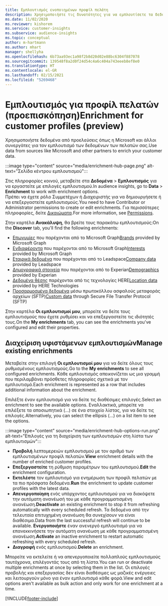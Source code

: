 ```yaml
---
title: Εμπλουτισμός ενοποιημένων προφίλ πελάτη
description: Χρησιμοποιήστε τις δυνατότητες για να εμπλουτίσετε τα δεδομένα των πελατών σας.
ms.date: 11/02/2020
ms.reviewer: kishorem
ms.service: customer-insights
ms.subservice: audience-insights
ms.topic: conceptual
author: m-hartmann
ms.author: mhart
manager: shellyha
ms.openlocfilehash: 6b73aa93ec1a98f2b8d20d02e88bc6304f887078
ms.sourcegitcommit: 139548f8a2d0f24d54c4a6c404a743eeeb8ef8e0
ms.translationtype: HT
ms.contentlocale: el-GR
ms.lasthandoff: 02/15/2021
ms.locfileid: "5269468"
---
```

# <a name="enrichment-for-customer-profiles-preview"></a><span data-ttu-id="0bd65-103">Εμπλουτισμός για προφίλ πελατών (προεπισκόπηση)</span><span class="sxs-lookup"><span data-stu-id="0bd65-103">Enrichment for customer profiles (preview)</span></span>

<span data-ttu-id="0bd65-104">Χρησιμοποιήστε δεδομένα από προελεύσεις όπως η Microsoft και άλλοι συνεργάτες για τον εμπλουτισμό των δεδομένων των πελατών σας.</span><span class="sxs-lookup"><span data-stu-id="0bd65-104">Use data from sources like Microsoft and other partners to enrich your customer data.</span></span>

:::image type="content" source="media/enrichment-hub-page.png" alt-text="Σελίδα κέντρου εμπλουτισμού":::

<span data-ttu-id="0bd65-106">Στις πληροφορίες κοινού, μεταβείτε στα **Δεδομένα** > **Εμπλουτισμός** για να εργαστείτε με επιλογές εμπλουτισμού.</span><span class="sxs-lookup"><span data-stu-id="0bd65-106">In audience insights, go to **Data** > **Enrichment** to work with enrichment options.</span></span>    
<span data-ttu-id="0bd65-107">Πρέπει να έχετε ρόλο Συμμετέχων ή Διαχειριστής για να δημιουργήσετε ή να επεξεργαστείτε εμπλουτισμούς.</span><span class="sxs-lookup"><span data-stu-id="0bd65-107">You need to have Contributor or Administrator permissions to create or edit enrichments.</span></span> <span data-ttu-id="0bd65-108">Για περισσότερες πληροφορίες, δείτε [Δικαιώματα](permissions.md).</span><span class="sxs-lookup"><span data-stu-id="0bd65-108">For more information, see [Permissions](permissions.md).</span></span>

<span data-ttu-id="0bd65-109">Στην καρτέλα **Ανακάλυψη**, θα βρείτε τους παρακάτω εμπλουτισμούς:</span><span class="sxs-lookup"><span data-stu-id="0bd65-109">On the **Discover** tab, you'll find the following enrichments:</span></span>

- <span data-ttu-id="0bd65-110">[Επωνυμίες](enrichment-microsoft-graph.md) που παρέχονται από το Microsoft Graph</span><span class="sxs-lookup"><span data-stu-id="0bd65-110">[Brands](enrichment-microsoft-graph.md) provided by Microsoft Graph</span></span>
- <span data-ttu-id="0bd65-111">[Ενδιαφέροντα](enrichment-microsoft-graph.md) που παρέχονται από το Microsoft Graph</span><span class="sxs-lookup"><span data-stu-id="0bd65-111">[Interests](enrichment-microsoft-graph.md) provided by Microsoft Graph</span></span>
- <span data-ttu-id="0bd65-112">[Εταιρικά δεδομένα](enrichment-leadspace.md) που παρέχονται από το Leadspace</span><span class="sxs-lookup"><span data-stu-id="0bd65-112">[Company data](enrichment-leadspace.md) provided by Leadspace</span></span>
- <span data-ttu-id="0bd65-113">[Δημογραφικά στοιχεία](enrichment-experian.md) που παρέχονται από το Experian</span><span class="sxs-lookup"><span data-stu-id="0bd65-113">[Demographics](enrichment-experian.md) provided by Experian</span></span>
- <span data-ttu-id="0bd65-114">[Δεδομένα θέσης](enrichment-here.md) παρέχονται από τις τεχνολογίες HERE</span><span class="sxs-lookup"><span data-stu-id="0bd65-114">[Location data](enrichment-here.md) provided by HERE Technologies</span></span>
- <span data-ttu-id="0bd65-115">[Προσαρμοσμένα δεδομένα](enrichment-SFTP-custom-import.md) μέσω πρωτοκόλλου ασφαλούς μεταφοράς αρχείων (SFTP)</span><span class="sxs-lookup"><span data-stu-id="0bd65-115">[Custom data](enrichment-SFTP-custom-import.md) through Secure File Transfer Protocol (SFTP)</span></span>

<span data-ttu-id="0bd65-116">Στην καρτέλα **Οι εμπλουτισμοί μου**, μπορείτε να δείτε τους εμπλουτισμούς που έχετε ρυθμίσει και να επεξεργαστείτε τις ιδιότητές τους.</span><span class="sxs-lookup"><span data-stu-id="0bd65-116">On the **My enrichments** tab, you can see the enrichments you've configured and edit their properties.</span></span>

## <a name="manage-existing-enrichments"></a><span data-ttu-id="0bd65-117">Διαχείριση υφιστάμενων εμπλουτισμών</span><span class="sxs-lookup"><span data-stu-id="0bd65-117">Manage existing enrichments</span></span>

<span data-ttu-id="0bd65-118">Μεταβείτε στην επιλογή **Οι εμπλουτισμοί μου** για να δείτε όλους τους ρυθμισμένους εμπλουτισμούς.</span><span class="sxs-lookup"><span data-stu-id="0bd65-118">Go to the **My enrichments** to see all configured enrichments.</span></span> <span data-ttu-id="0bd65-119">Κάθε εμπλουτισμός απεικονίζεται ως μια γραμμή που περιλαμβάνει πρόσθετες πληροφορίες σχετικά με τον εμπλουτισμό.</span><span class="sxs-lookup"><span data-stu-id="0bd65-119">Each enrichment is represented as a row that includes additional information about the enrichment.</span></span>

<span data-ttu-id="0bd65-120">Επιλέξτε έναν εμπλουτισμό για να δείτε τις διαθέσιμες επιλογές.</span><span class="sxs-lookup"><span data-stu-id="0bd65-120">Select an enrichment to see the available options.</span></span> <span data-ttu-id="0bd65-121">Εναλλακτικά, μπορείτε να επιλέξετε τα αποσιωπητικά (...) σε ένα στοιχείο λίστας, για να δείτε τις επιλογές.</span><span class="sxs-lookup"><span data-stu-id="0bd65-121">Alternatively, you can select the ellipsis (...) on a list item to see the options.</span></span>

:::image type="content" source="media/enrichment-hub-options-run.png" alt-text="Επιλογές για τη διαχείριση των εμπλουτισμών στη λίστα των εμπλουτισμών":::

- <span data-ttu-id="0bd65-123">**Προβολή** λεπτομερειών εμπλουτισμού με τον αριθμό των εμπλουτισμένων προφίλ πελατών.</span><span class="sxs-lookup"><span data-stu-id="0bd65-123">**View** enrichment details with the number of enriched customer profiles.</span></span>
- <span data-ttu-id="0bd65-124">**Επεξεργαστείτε** τη ρύθμιση παραμέτρων του εμπλουτισμού.</span><span class="sxs-lookup"><span data-stu-id="0bd65-124">**Edit** the enrichment configuration.</span></span>
- <span data-ttu-id="0bd65-125">**Εκτελέστε** τον εμπλουτισμό για ενημέρωση των προφίλ πελατών με τα πιο πρόσφατα δεδομένα.</span><span class="sxs-lookup"><span data-stu-id="0bd65-125">**Run** the enrichment to update customer profiles with the latest data.</span></span>
- <span data-ttu-id="0bd65-126">**Απενεργοποίηση** ενός υπάρχοντος εμπλουτισμού για να διακόψετε την αυτόματη ανανέωσή του με κάθε προγραμματισμένη ανανέωση.</span><span class="sxs-lookup"><span data-stu-id="0bd65-126">**Deactivate** an existing enrichment to stop it from refreshing automatically with every scheduled refresh.</span></span> <span data-ttu-id="0bd65-127">Τα δεδομένα από την τελευταία επιτυχημένη ανανέωση θα συνεχίσουν να είναι διαθέσιμα.</span><span class="sxs-lookup"><span data-stu-id="0bd65-127">Data from the last successful refresh will continue to be available.</span></span> <span data-ttu-id="0bd65-128">**Ενεργοποιήστε** έναν ανενεργό εμπλουτισμό για να επανεκκινήσετε την αυτόματη ανανέωση με κάθε προγραμματισμένη ανανέωση.</span><span class="sxs-lookup"><span data-stu-id="0bd65-128">**Activate** an inactive enrichment to restart automatic refreshing with every scheduled refresh.</span></span>
- <span data-ttu-id="0bd65-129">**Διαγραφή** ενός εμπλουτισμού.</span><span class="sxs-lookup"><span data-stu-id="0bd65-129">**Delete** an enrichment.</span></span>

<span data-ttu-id="0bd65-130">Μπορείτε να εκτελείτε ή να απενεργοποιείτε πολλαπλούς εμπλουτισμούς ταυτόχρονα, επιλέγοντάς τους από τη λίστα.</span><span class="sxs-lookup"><span data-stu-id="0bd65-130">You can run or deactivate multiple enrichments at once by selecting them in the list.</span></span> <span data-ttu-id="0bd65-131">Οι επιλογές προβολής και επεξεργασίας δεν είναι διαθέσιμες ως μαζικές ενέργειες και λειτουργούν μόνο για έναν εμπλουτισμό κάθε φορά.</span><span class="sxs-lookup"><span data-stu-id="0bd65-131">View and edit options aren't available as bulk action and only work for one enrichment at a time.</span></span>


[!INCLUDE[footer-include](../includes/footer-banner.md)]